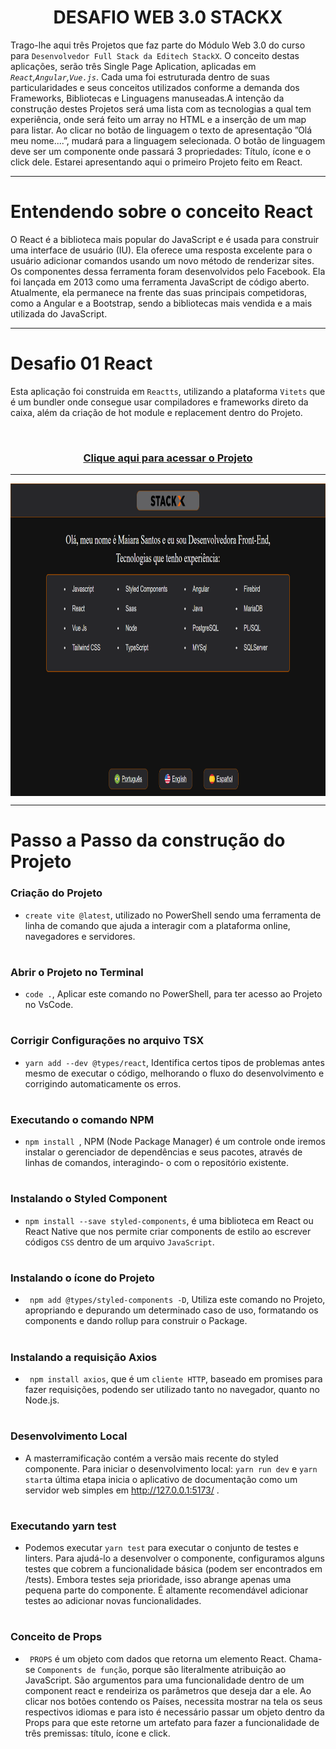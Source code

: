 <div align="center">
 
 # DESAFIO WEB 3.0 STACKX

</div>

 Trago-lhe aqui três Projetos que faz parte do Módulo Web 3.0 do curso para `Desenvolvedor Full Stack da Editech StackX`. O conceito destas aplicações, serão três Single Page Aplication, aplicadas em <i>`React`,`Angular`,`Vue.js`</i>. Cada uma foi estruturada dentro de suas particularidades e seus conceitos utilizados conforme 
a demanda dos Frameworks, Bibliotecas e Linguagens manuseadas.A intenção da construção destes Projetos será uma lista com as tecnologias a qual tem experiência, onde será feito um array no HTML e a inserção de um map para listar. Ao clicar no botão de linguagem o texto de apresentação ”Olá meu nome....”, mudará para a linguagem selecionada. O botão de linguagem deve ser um componente onde passará 3 propriedades: Título, ícone e o click dele. Estarei apresentando aqui o primeiro Projeto feito em React. 
  
 ***
   
  #  Entendendo sobre o conceito React
  
  O React é a biblioteca mais popular do JavaScript e é usada para construir uma interface de usuário (IU). Ela oferece uma resposta excelente para o usuário adicionar comandos usando um novo método de renderizar sites. Os componentes dessa ferramenta foram desenvolvidos pelo Facebook. Ela foi lançada em 2013 como uma ferramenta JavaScript de código aberto. Atualmente, ela permanece na frente das suas principais competidoras, como a Angular e a Bootstrap, sendo a bibliotecas mais vendida e a mais utilizada do JavaScript.  
 
 ***
 
  #  Desafio 01 React
 
  Esta aplicação foi construida em `Reactts`, utilizando a plataforma `Vitets` que é um bundler onde consegue usar compiladores e frameworks direto da caixa, além da criação de hot module e replacement dentro do Projeto.

  
  <br>
  
  ### <div align="center">[Clique aqui para acessar o Projeto](https://desafioweb30-react.netlify.app/)
   
   ***
   
   <img src="rr.png" align="center" height="500em" width="100%" href="https://desafioweb30-react.netlify.app/"> 
   
   ***
   
  #  Passo a Passo da construção do Projeto
    
    
   
   ###  Criação do Projeto
   
- ```create vite @latest```, utilizado no PowerShell sendo uma ferramenta de linha de comando que ajuda a interagir com a plataforma online, navegadores e servidores.

#
 
###  Abrir o Projeto no Terminal
   
- ```code .```, Aplicar este comando no PowerShell, para ter acesso ao Projeto no VsCode.

#

###  Corrigir Configurações no arquivo TSX
   
- ```yarn add --dev @types/react```, Identifica certos tipos de problemas antes mesmo de executar o código, melhorando o fluxo do desenvolvimento e corrigindo 
automaticamente os erros.

#
 
###  Executando o comando NPM
 
- ```npm install ```, NPM (Node Package Manager) é um controle onde iremos instalar o gerenciador de dependências e seus pacotes, através de linhas de comandos, interagindo- o com o repositório existente.

#
 
###  Instalando o Styled Component
   
 - ```npm install --save styled-components```, é uma biblioteca em React ou React Native que nos permite criar components de estilo ao escrever códigos `CSS` dentro de um arquivo `JavaScript`.
 
 #
 
###  Instalando o ícone do Projeto
   
- ``` npm add @types/styled-components -D```, Utiliza este comando no Projeto, apropriando e depurando um determinado caso de uso, formatando os components e dando rollup para construir o Package.

#
 
###  Instalando a requisição Axios
   
- ``` npm install axios```, que é um `cliente HTTP`, baseado em promises para fazer requisições, podendo ser utilizado tanto no navegador, quanto no Node.js.

#

###  Desenvolvimento Local

- A masterramificação contém a versão mais recente do styled componente. Para iniciar o desenvolvimento local: ``yarn run dev`` e ``yarn start``a última etapa inicia o aplicativo de documentação como um servidor web simples em http://127.0.0.1:5173/ .

#

###  Executando yarn test

- Podemos executar ``yarn test`` para executar o conjunto de testes e linters. Para ajudá-lo a desenvolver o componente, configuramos alguns testes que cobrem a funcionalidade básica (podem ser encontrados em /tests). Embora testes seja prioridade, isso abrange apenas uma pequena parte do componente. É altamente recomendável adicionar  testes ao adicionar novas funcionalidades.

#
    
###  Conceito de Props
 
- `` PROPS`` é um objeto  com dados que retorna um elemento React. Chama-se `Components de função`, porque são literalmente  atribuição ao JavaScript. São argumentos para uma funcionalidade dentro de um component react e rendeiriza os parâmetros que  deseja dar a ele. Ao clicar nos botões contendo os Países, necessita mostrar na tela os seus respectivos idiomas e para isto é necessário passar um objeto dentro da Props para que este retorne um artefato para fazer a funcionalidade de três premissas: título, ícone e click. 



